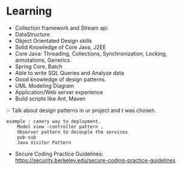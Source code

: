 # Learning

-  Collection framework and Stream api
-  DataStructure
-  Object Orientated Design skills
-  Solid Knowledge of Core Java, J2EE
-  Core Java: Threading, Collections, Synchronization, Locking, annotations, Generics
-  Spring Core, Batch
-  Able to write SQL Queries and Analyze data
-  Good knowledge of design patterns.
-  UML Modeling Diagram
-  Application/Web server experience
-  Build scripts like Ant, Maven




:- Talk about design patterns in ur project and t was chosen.

	example : canery way to deployment. 
		Model view -controller pattern ,
		Observer pattern to decouple the services 
		pub-sub
		Java Visitor Pattern


-  Secure Coding Practice Guidelines:
https://security.berkeley.edu/secure-coding-practice-guidelines
	

